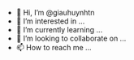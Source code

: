 - 👋 Hi, I’m @giauhuynhtn
- 👀 I’m interested in ...
- 🌱 I’m currently learning ...
- 💞️ I’m looking to collaborate on ...
- 📫 How to reach me ...

<!---
giauhuynhtn/giauhuynhtn is a ✨ special ✨ repository because its `README.md` (this file) appears on your GitHub profile.
You can click the Preview link to take a look at your changes.
--->
